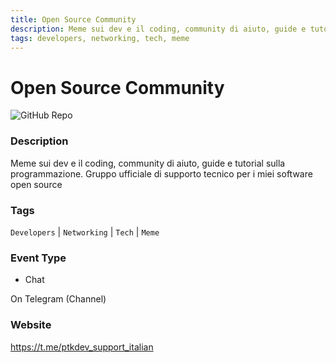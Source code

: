 ```yaml
---
title: Open Source Community
description: Meme sui dev e il coding, community di aiuto, guide e tutorial sulla programmazione. Gruppo ufficiale di supporto tecnico per i miei software open source
tags: developers, networking, tech, meme
---
```

        

# Open Source Community

![GitHub Repo](https://img.shields.io/static/v1?label=category&message=communities&color=green)

### Description

Meme sui dev e il coding, community di aiuto, guide e tutorial sulla programmazione. Gruppo ufficiale di supporto tecnico per i miei software open source

### Tags

`Developers` | `Networking` | `Tech` | `Meme`

### Event Type

- Chat

On Telegram (Channel)

### Website

https://t.me/ptkdev_support_italian